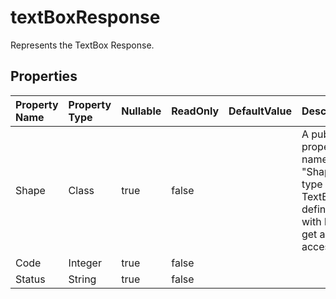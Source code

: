 # **textBoxResponse**

Represents the TextBox Response. 

## **Properties**

| Property Name | Property Type | Nullable |  ReadOnly | DefaultValue | Description | 
| :- | :- | :- |:- |  :- | :- |
|Shape|Class|true|false |  |A public property named "Shape" of type TextBox is defined with both get and set accessors.|
|Code|Integer|true|false |  ||
|Status|String|true|false |  ||

